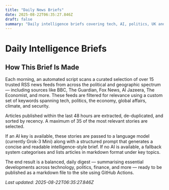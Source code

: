 ```yaml
---
title: "Daily News Briefs"
date: 2025-08-22T06:35:27.846Z
draft: false
summary: "Daily intelligence briefs covering tech, AI, politics, UK and world news"
---
```


# Daily Intelligence Briefs

## How This Brief Is Made

Each morning, an automated script scans a curated selection of over 15 trusted RSS news feeds from across the political and geographic spectrum — including sources like BBC, The Guardian, Fox News, Al Jazeera, The Economist, and more. These feeds are filtered for relevance using a custom set of keywords spanning tech, politics, the economy, global affairs, climate, and security.

Articles published within the last 48 hours are extracted, de-duplicated, and sorted by recency. A maximum of 35 of the most relevant stories are selected.

If an AI key is available, these stories are passed to a language model (currently Grok-3 Mini) along with a structured prompt that generates a concise and readable intelligence-style brief. If no AI is available, a fallback system categorises and lists articles in markdown format under key topics.

The end result is a balanced, daily digest — summarising essential developments across technology, politics, finance, and more — ready to be published as a markdown file to the site using GitHub Actions.

*Last updated: 2025-08-22T06:35:27.846Z*
